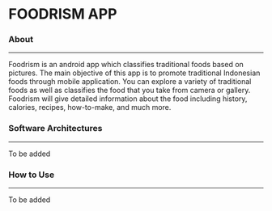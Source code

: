 # FOODRISM APP

### About
***
Foodrism is an android app which classifies traditional foods based on pictures. The main objective of this app is to promote traditional Indonesian foods through mobile application. You can explore a variety of traditional foods as well as classifies the food that you take from camera or gallery. Foodrism will give detailed information about the food including history, calories, recipes, how-to-make, and much more. 

### Software Architectures
***
To be added

### How to Use
***
To be added

